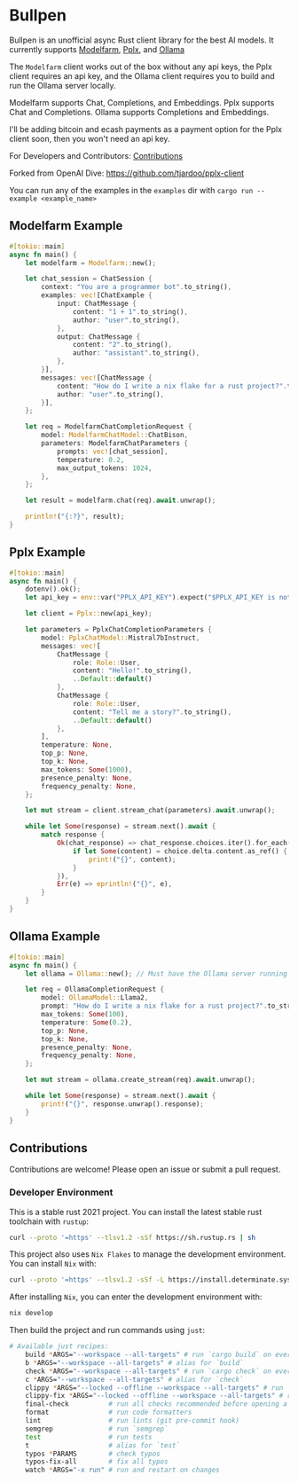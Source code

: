 # Bullpen

Bullpen is an unofficial async Rust client library for the best AI models. It currently supports [Modelfarm](https://modelfarm.ai), [Pplx](https://pplx.dev), and [Ollama](https://ollama.ai)

The `Modelfarm` client works out of the box without any api keys, the Pplx client requires an api key, and the Ollama client requires you to build and run the Ollama server locally.

Modelfarm supports Chat, Completions, and Embeddings. Pplx supports Chat and Completions. Ollama supports Completions and Embeddings.

I'll be adding bitcoin and ecash payments as a payment option for the Pplx client soon, then you won't need an api key.

For Developers and Contributors: [Contributions](#contributions)

Forked from OpenAI Dive: https://github.com/tjardoo/pplx-client

You can run any of the examples in the `examples` dir with `cargo run --example <example_name>`

## Modelfarm Example

```rust
#[tokio::main]
async fn main() {
    let modelfarm = Modelfarm::new();

    let chat_session = ChatSession {
        context: "You are a programmer bot".to_string(),
        examples: vec![ChatExample {
            input: ChatMessage {
                content: "1 + 1".to_string(),
                author: "user".to_string(),
            },
            output: ChatMessage {
                content: "2".to_string(),
                author: "assistant".to_string(),
            },
        }],
        messages: vec![ChatMessage {
            content: "How do I write a nix flake for a rust project?".to_string(),
            author: "user".to_string(),
        }],
    };

    let req = ModelfarmChatCompletionRequest {
        model: ModelfarmChatModel::ChatBison,
        parameters: ModelfarmChatParameters {
            prompts: vec![chat_session],
            temperature: 0.2,
            max_output_tokens: 1024,
        },
    };

    let result = modelfarm.chat(req).await.unwrap();

    println!("{:?}", result);
}
```

## Pplx Example

```rust
#[tokio::main]
async fn main() {
    dotenv().ok();
    let api_key = env::var("PPLX_API_KEY").expect("$PPLX_API_KEY is not set");

    let client = Pplx::new(api_key);

    let parameters = PplxChatCompletionParameters {
        model: PplxChatModel::Mistral7bInstruct,
        messages: vec![
            ChatMessage {
                role: Role::User,
                content: "Hello!".to_string(),
                ..Default::default()
            },
            ChatMessage {
                role: Role::User,
                content: "Tell me a story?".to_string(),
                ..Default::default()
            },
        ],
        temperature: None,
        top_p: None,
        top_k: None,
        max_tokens: Some(1000),
        presence_penalty: None,
        frequency_penalty: None,
    };

    let mut stream = client.stream_chat(parameters).await.unwrap();

    while let Some(response) = stream.next().await {
        match response {
            Ok(chat_response) => chat_response.choices.iter().for_each(|choice| {
                if let Some(content) = choice.delta.content.as_ref() {
                    print!("{}", content);
                }
            }),
            Err(e) => eprintln!("{}", e),
        }
    }
}
```

## Ollama Example

```rust
#[tokio::main]
async fn main() {
    let ollama = Ollama::new(); // Must have the Ollama server running locally

    let req = OllamaCompletionRequest {
        model: OllamaModel::Llama2,
        prompt: "How do I write a nix flake for a rust project?".to_string(),
        max_tokens: Some(100),
        temperature: Some(0.2),
        top_p: None,
        top_k: None,
        presence_penalty: None,
        frequency_penalty: None,
    };

    let mut stream = ollama.create_stream(req).await.unwrap();

    while let Some(response) = stream.next().await {
        print!("{}", response.unwrap().response);
    }
}
```

## Contributions

Contributions are welcome! Please open an issue or submit a pull request.

### Developer Environment

This is a stable rust 2021 project. You can install the latest stable rust toolchain with `rustup`:

```sh
curl --proto '=https' --tlsv1.2 -sSf https://sh.rustup.rs | sh
```

This project also uses `Nix Flakes` to manage the development environment. You can install `Nix` with:

```sh
curl --proto '=https' --tlsv1.2 -sSf -L https://install.determinate.systems/nix | sh -s -- install
```

After installing `Nix`, you can enter the development environment with:

```sh
nix develop
```

Then build the project and run commands using `just`:

```bash
# Available just recipes:
    build *ARGS="--workspace --all-targets" # run `cargo build` on everything
    b *ARGS="--workspace --all-targets" # alias for `build`
    check *ARGS="--workspace --all-targets" # run `cargo check` on everything
    c *ARGS="--workspace --all-targets" # alias for `check`
    clippy *ARGS="--locked --offline --workspace --all-targets" # run `cargo clippy` on everything
    clippy-fix *ARGS="--locked --offline --workspace --all-targets" # run `cargo clippy --fix` on everything
    final-check          # run all checks recommended before opening a PR
    format               # run code formatters
    lint                 # run lints (git pre-commit hook)
    semgrep              # run `semgrep`
    test                 # run tests
    t                    # alias for `test`
    typos *PARAMS        # check typos
    typos-fix-all        # fix all typos
    watch *ARGS="-x run" # run and restart on changes
```

